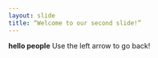 ```yaml
---
layout: slide
title: “Welcome to our second slide!”
---
```

**hello people**
Use the left arrow to go back!
